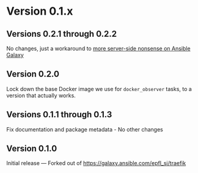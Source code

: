 # Version 0.1.x

## Versions 0.2.1 through 0.2.2

No changes, just a workaround to [more server-side nonsense on Ansible Galaxy](https://github.com/ansible/galaxy/issues/3267)

## Version 0.2.0

Lock down the base Docker image we use for `docker_observer` tasks, to a version that actually works.

## Versions 0.1.1 through 0.1.3

Fix documentation and package metadata - No other changes

## Version 0.1.0

Initial release — Forked out of https://galaxy.ansible.com/epfl_si/traefik
